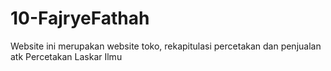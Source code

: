 # 10-FajryeFathah
Website ini merupakan website toko, rekapitulasi percetakan dan penjualan atk Percetakan Laskar Ilmu
